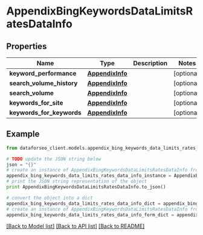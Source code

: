 # AppendixBingKeywordsDataLimitsRatesDataInfo


## Properties

Name | Type | Description | Notes
------------ | ------------- | ------------- | -------------
**keyword_performance** | [**AppendixInfo**](AppendixInfo.md) |  | [optional] 
**search_volume_history** | [**AppendixInfo**](AppendixInfo.md) |  | [optional] 
**search_volume** | [**AppendixInfo**](AppendixInfo.md) |  | [optional] 
**keywords_for_site** | [**AppendixInfo**](AppendixInfo.md) |  | [optional] 
**keywords_for_keywords** | [**AppendixInfo**](AppendixInfo.md) |  | [optional] 

## Example

```python
from dataforseo_client.models.appendix_bing_keywords_data_limits_rates_data_info import AppendixBingKeywordsDataLimitsRatesDataInfo

# TODO update the JSON string below
json = "{}"
# create an instance of AppendixBingKeywordsDataLimitsRatesDataInfo from a JSON string
appendix_bing_keywords_data_limits_rates_data_info_instance = AppendixBingKeywordsDataLimitsRatesDataInfo.from_json(json)
# print the JSON string representation of the object
print AppendixBingKeywordsDataLimitsRatesDataInfo.to_json()

# convert the object into a dict
appendix_bing_keywords_data_limits_rates_data_info_dict = appendix_bing_keywords_data_limits_rates_data_info_instance.to_dict()
# create an instance of AppendixBingKeywordsDataLimitsRatesDataInfo from a dict
appendix_bing_keywords_data_limits_rates_data_info_form_dict = appendix_bing_keywords_data_limits_rates_data_info.from_dict(appendix_bing_keywords_data_limits_rates_data_info_dict)
```
[[Back to Model list]](../README.md#documentation-for-models) [[Back to API list]](../README.md#documentation-for-api-endpoints) [[Back to README]](../README.md)


